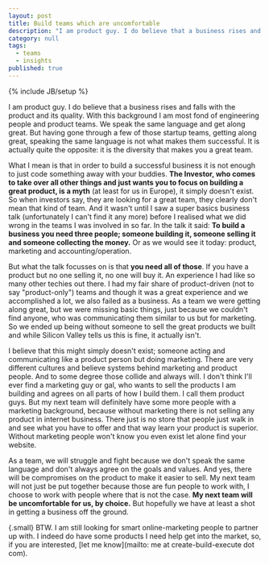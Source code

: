 ```yaml
---
layout: post
title: Build teams which are uncomfortable
description: "I am product guy. I do believe that a business rises and falls with the product and its quality. With this background I am most fond of engineering people and product teams. We speak the same language and get along great. But having gone through a few of those startup teams, getting along great, speaking the same language is not what makes them successful. It is actually quite the opposite: it is the diversity that makes you a great team."
category: null
tags: 
  - teams
  - insights
published: true
---
```


{% include JB/setup %}

I am product guy. I do believe that a business rises and falls with the product and its quality. With this background I am most fond of engineering people and product teams. We speak the same language and get along great. But having gone through a few of those startup teams, getting along great, speaking the same language is not what makes them successful. It is actually quite the opposite: it is the diversity that makes you a great team.

What I mean is that in order to build a successful business it is not enough to just code something away with your buddies. **The Investor, who comes to take over all other things and just wants you to focus on building a great product, is a myth** (at least for us in Europe), it simply doesn't exist. So when investors say, they are looking for a great team, they clearly don't mean that kind of team. And it wasn't until I saw a super basics business talk (unfortunately I can't find it any more) before I realised what we did wrong in the teams I was involved in so far. In the talk it said: **To build a business you need three people; someone building it, someone selling it and someone collecting the money.** Or as we would see it today: product, marketing and accounting/operation.

But what the talk focusses on is that **you need all of those**. If you have a product but no one selling it, no one will buy it. An experience I had like so many other techies out there. I had my fair share of product-driven (not to say "product-only") teams and though it was a great experience and we accomplished a lot, we also failed as a business. As a team we were getting along great, but we were missing basic things, just because we couldn't find anyone, who was communicating them similar to us but for marketing. So we ended up being without someone to sell the great products we built and while Silicon Valley tells us this is fine, it actually isn't.

I believe that this might simply doesn't exist; someone acting and communicating like a product person but doing marketing. There are very different cultures and believe systems behind marketing and product people. And to some degree those collide and always will. I don't think I'll ever find a marketing guy or gal, who wants to sell the products I am building and agrees on all parts of how I build them. I call them  product guys. But my next team will definitely have some more people with a marketing background, because without marketing there is not selling any product in internet business. There just is no store that people just walk in and see what you have to offer and that way learn your product is superior. Without marketing people won't know you even exist let alone find your website.

As a team, we will struggle and fight because we don't speak the same language and don't always agree on the goals and values. And yes, there will be compromises on the product to make it easier to sell. My next team will not just be put together because those are fun people to work with, I choose to work with people where that is not the case. **My next team will be uncomfortable for us, by choice.** But hopefully we have at least a shot in getting a business off the ground.

{.small}
BTW. I am still looking for smart online-marketing people to partner up with. I indeed do have some products I need help get into the market, so, if you are interested, [let me know](mailto: me at create-build-execute dot com).